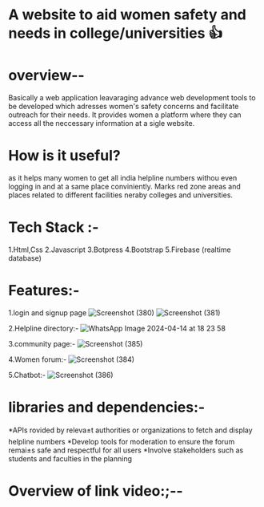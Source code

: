 # A website to aid women safety and needs in college/universities 👍
 # overview--
Basically a web application leavaraging advance web development tools to be developed which adresses women's safety concerns and 
facilitate outreach for their needs. It provides women a platform where they can access all the neccessary information at a sigle website.

 # How is it useful?
as it  helps many women to get all india helpline numbers withou even logging in and at a same place conviniently.
Marks red zone areas and places related to different facilities neraby colleges and universities.


 # Tech Stack  :-
1.Html,Css
2.Javascript
3.Botpress
4.Bootstrap
5.Firebase (realtime database)

#  Features:-
1.login and signup page
![Screenshot (380)](https://github.com/ANSHIKAA-SINGH/byteverse_Mavericks/assets/161723959/b266b8b6-a672-4c4d-9239-d5868ade433d)
![Screenshot (381)](https://github.com/ANSHIKAA-SINGH/byteverse_Mavericks/assets/161723959/e4d60791-c175-4fbc-a3ae-e7ea81cfd2cd)

2.Helpline directory:-
![WhatsApp Image 2024-04-14 at 18 23 58](https://github.com/ANSHIKAA-SINGH/byteverse_Mavericks/assets/161723959/a1f91818-e7df-4893-bf3b-d10e13f45d31)

3.community page:-
![Screenshot (385)](https://github.com/ANSHIKAA-SINGH/byteverse_Mavericks/assets/161723959/50fe5772-5c0d-45b9-be55-08db4cb674cf)

4.Women forum:-
![Screenshot (384)](https://github.com/ANSHIKAA-SINGH/byteverse_Mavericks/assets/161723959/2a2d0b1d-cecf-495a-93b7-32b03c6e800f)

5.Chatbot:-
![Screenshot (386)](https://github.com/ANSHIKAA-SINGH/byteverse_Mavericks/assets/161723959/338660de-1335-4e16-9f8c-bb7ae70480ac)

# libraries and dependencies:-
*APIs rovided by releva±t
authorities or organizations to fetch and
display helpline numbers
*Develop tools for moderation to ensure the
forum remai±s safe and respectful for all
users
*Involve stakeholders such as students and
faculties in the planning 

# Overview of link video:;--






